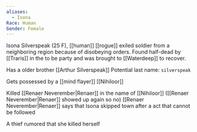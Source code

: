 ```yaml
---
aliases:
  - Isona
Race: Human
Gender: Female
---
```



Isona Silverspeak (25 F), [[human]] [[rogue]] exiled soldier from a neighboring region because of disobeying orders. Found half-dead by [[Traris]] in the to be party and was brought to [[Waterdeep]] to recover.

Has a older brother [[Arthur Silverspeak]]
Potential last name: `silverspeak`

Gets possessed by a [[mind flayer]] [[Nihiloor]]

Killed [[Renaer Neverember|Renaer]] in the name of [[Nihiloor]] ([[Renaer Neverember|Renaer]] showed up again so no)
[[Renaer Neverember|Renaer]] says that Isona skipped town after a act that cannot be followed

A thief rumored that she killed herself
